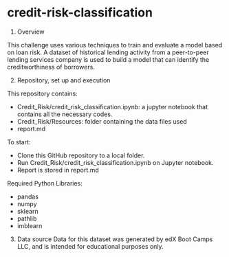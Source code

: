 # credit-risk-classification

1. Overview

This challenge uses various techniques to train and evaluate a model based on loan risk. A dataset of historical lending activity from a peer-to-peer lending services company is used to build a model that can identify the creditworthiness of borrowers.


2. Repository, set up and execution

This repository contains:
- Credit_Risk/credit_risk_classification.ipynb: a jupyter notebook that contains all the necessary codes.
- Credit_Risk/Resources: folder containing the data files used
- report.md

To start: 
- Clone this GitHub repository to a local folder.
- Run Credit_Risk/credit_risk_classification.ipynb on Jupyter notebook.
- Report is stored in report.md

Required Python Libraries:
- pandas
- numpy
- sklearn
- pathlib
- imblearn


3. Data source
Data for this dataset was generated by edX Boot Camps LLC, and is intended for educational purposes only.
